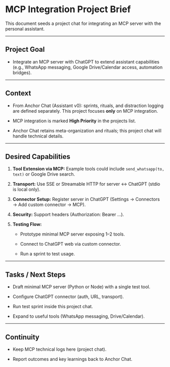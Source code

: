 # MCP Integration Project Brief

This document seeds a project chat for integrating an MCP server with the personal assistant.

---

## Project Goal
- Integrate an MCP server with ChatGPT to extend assistant capabilities (e.g., WhatsApp messaging, Google Drive/Calendar access, automation bridges).

---

## Context
- From Anchor Chat (Assistant v0): sprints, rituals, and distraction logging are defined separately. This project focuses **only** on MCP integration.

- MCP integration is marked **High Priority** in the projects list.

- Anchor Chat retains meta-organization and rituals; this project chat will handle technical details.


---

## Desired Capabilities

1. **Tool Extension via MCP:** Example tools could include `send_whatsapp(to, text)` or Google Drive search.

2. **Transport:** Use SSE or Streamable HTTP for server <-> ChatGPT (stdio is local only).

3. **Connector Setup:** Register server in ChatGPT (Settings → Connectors → Add custom connector → MCP).

4. **Security:** Support headers (Authorization: Bearer …).

5. **Testing Flow:**

   - Prototype minimal MCP server exposing 1–2 tools.

   - Connect to ChatGPT web via custom connector.

   - Run a sprint to test usage.


---

## Tasks / Next Steps

- Draft minimal MCP server (Python or Node) with a single test tool.

- Configure ChatGPT connector (auth, URL, transport).

- Run test sprint inside this project chat.

- Expand to useful tools (WhatsApp messaging, Drive/Calendar).


---

## Continuity

- Keep MCP technical logs here (project chat).

- Report outcomes and key learnings back to Anchor Chat.

